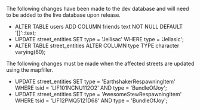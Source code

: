 The following changes have been made to the dev database and will need to be added to the live database upon release.

- ALTER TABLE users ADD COLUMN friends text NOT NULL DEFAULT '[]'::text;
- UPDATE street_entities SET type = 'Jellisac' WHERE type = 'Jellasic';
- ALTER TABLE street_entities ALTER COLUMN type TYPE character varying(60);

The following changes must be made when the affected streets are updated using the mapfiller.

- UPDATE street_entities SET type = 'EarthshakerRespawningItem' WHERE tsid = 'LIF101NCNU112O2' AND type = 'BundleOfJoy';
- UPDATE street_entities SET type = 'AwesomeStewRespawningItem' WHERE tsid = 'LIF12PMQ5121D68' AND type = 'BundleOfJoy';
